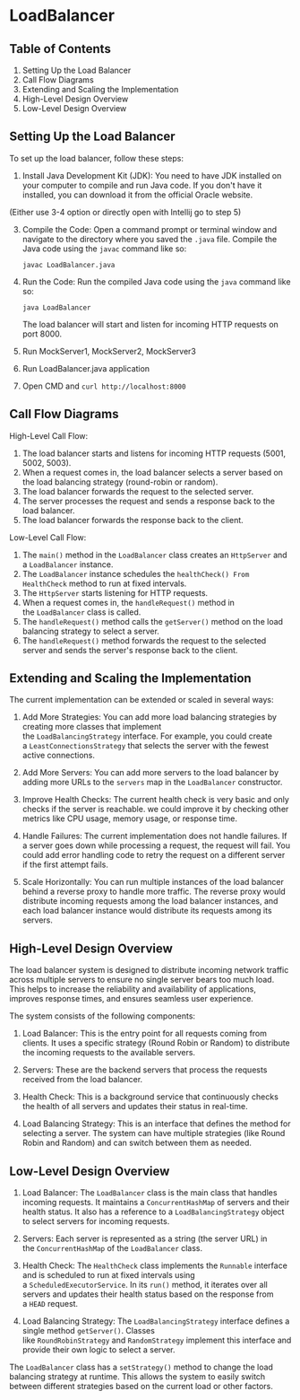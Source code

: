 # LoadBalancer
Table of Contents
-----------------

1.  Setting Up the Load Balancer
2.  Call Flow Diagrams
3.  Extending and Scaling the Implementation
4.  High-Level Design Overview
5.  Low-Level Design Overview

Setting Up the Load Balancer
----------------------------

To set up the load balancer, follow these steps:

1.  Install Java Development Kit (JDK): You need to have JDK installed on your computer to compile and run Java code. If you don't have it installed, you can download it from the official Oracle website.
   
(Either use 3-4 option or directly open with Intellij go to step 5)

3.  Compile the Code: Open a command prompt or terminal window and navigate to the directory where you saved the `.java` file. Compile the Java code using the `javac` command like so:

    ```
    javac LoadBalancer.java

    ```
4.  Run the Code: Run the compiled Java code using the `java` command like so:

    ```
    java LoadBalancer

    ```

    The load balancer will start and listen for incoming HTTP requests on port 8000.
5. Run MockServer1, MockServer2, MockServer3
6. Run  LoadBalancer.java application
7. Open CMD and ```curl http://localhost:8000```

Call Flow Diagrams
------------------

High-Level Call Flow:

1.  The load balancer starts and listens for incoming HTTP requests (5001, 5002, 5003).
2.  When a request comes in, the load balancer selects a server based on the load balancing strategy (round-robin or random).
3.  The load balancer forwards the request to the selected server.
4.  The server processes the request and sends a response back to the load balancer.
5.  The load balancer forwards the response back to the client.

Low-Level Call Flow:

1.  The `main()` method in the `LoadBalancer` class creates an `HttpServer` and a `LoadBalancer` instance.
2.  The `LoadBalancer` instance schedules the `healthCheck() From HealthCheck` method to run at fixed intervals.
3.  The `HttpServer` starts listening for HTTP requests.
4.  When a request comes in, the `handleRequest()` method in the `LoadBalancer` class is called.
5.  The `handleRequest()` method calls the `getServer()` method on the load balancing strategy to select a server.
6.  The `handleRequest()` method forwards the request to the selected server and sends the server's response back to the client.

Extending and Scaling the Implementation
----------------------------------------

The current implementation can be extended or scaled in several ways:

1.  Add More Strategies: You can add more load balancing strategies by creating more classes that implement the `LoadBalancingStrategy` interface. For example, you could create a `LeastConnectionsStrategy` that selects the server with the fewest active connections.

2.  Add More Servers: You can add more servers to the load balancer by adding more URLs to the `servers` map in the `LoadBalancer` constructor.

3.  Improve Health Checks: The current health check is very basic and only checks if the server is reachable. we could improve it by checking other metrics like CPU usage, memory usage, or response time.

4.  Handle Failures: The current implementation does not handle failures. If a server goes down while processing a request, the request will fail. You could add error handling code to retry the request on a different server if the first attempt fails.

5.  Scale Horizontally: You can run multiple instances of the load balancer behind a reverse proxy to handle more traffic. The reverse proxy would distribute incoming requests among the load balancer instances, and each load balancer instance would distribute its requests among its servers.


High-Level Design Overview
--------------------------

The load balancer system is designed to distribute incoming network traffic across multiple servers to ensure no single server bears too much load. This helps to increase the reliability and availability of applications, improves response times, and ensures seamless user experience.

The system consists of the following components:

1.  Load Balancer: This is the entry point for all requests coming from clients. It uses a specific strategy (Round Robin or Random) to distribute the incoming requests to the available servers.

2.  Servers: These are the backend servers that process the requests received from the load balancer.

3.  Health Check: This is a background service that continuously checks the health of all servers and updates their status in real-time.

4.  Load Balancing Strategy: This is an interface that defines the method for selecting a server. The system can have multiple strategies (like Round Robin and Random) and can switch between them as needed.

Low-Level Design Overview
-------------------------

1.  Load Balancer: The `LoadBalancer` class is the main class that handles incoming requests. It maintains a `ConcurrentHashMap` of servers and their health status. It also has a reference to a `LoadBalancingStrategy` object to select servers for incoming requests.

2.  Servers: Each server is represented as a string (the server URL) in the `ConcurrentHashMap` of the `LoadBalancer` class.

3.  Health Check: The `HealthCheck` class implements the `Runnable` interface and is scheduled to run at fixed intervals using a `ScheduledExecutorService`. In its `run()` method, it iterates over all servers and updates their health status based on the response from a `HEAD` request.

4.  Load Balancing Strategy: The `LoadBalancingStrategy` interface defines a single method `getServer()`. Classes like `RoundRobinStrategy` and `RandomStrategy` implement this interface and provide their own logic to select a server.

The `LoadBalancer` class has a `setStrategy()` method to change the load balancing strategy at runtime. This allows the system to easily switch between different strategies based on the current load or other factors.
